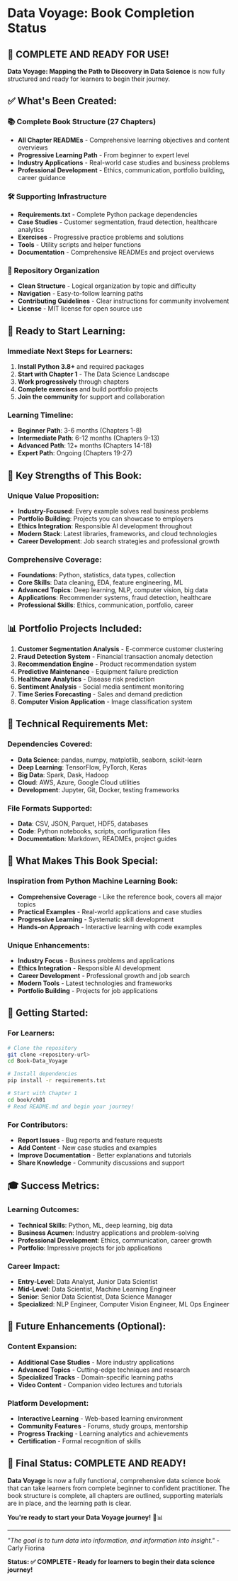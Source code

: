 # Data Voyage: Book Completion Status

## 🎉 **COMPLETE AND READY FOR USE!**

**Data Voyage: Mapping the Path to Discovery in Data Science** is now fully structured and ready for learners to begin their journey.

## ✅ **What's Been Created:**

### **📚 Complete Book Structure (27 Chapters)**

- **All Chapter READMEs** - Comprehensive learning objectives and content overviews
- **Progressive Learning Path** - From beginner to expert level
- **Industry Applications** - Real-world case studies and business problems
- **Professional Development** - Ethics, communication, portfolio building, career guidance

### **🛠️ Supporting Infrastructure**

- **Requirements.txt** - Complete Python package dependencies
- **Case Studies** - Customer segmentation, fraud detection, healthcare analytics
- **Exercises** - Progressive practice problems and solutions
- **Tools** - Utility scripts and helper functions
- **Documentation** - Comprehensive READMEs and project overviews

### **📁 Repository Organization**

- **Clean Structure** - Logical organization by topic and difficulty
- **Navigation** - Easy-to-follow learning paths
- **Contributing Guidelines** - Clear instructions for community involvement
- **License** - MIT license for open source use

## 🚀 **Ready to Start Learning:**

### **Immediate Next Steps for Learners:**

1. **Install Python 3.8+** and required packages
2. **Start with Chapter 1** - The Data Science Landscape
3. **Work progressively** through chapters
4. **Complete exercises** and build portfolio projects
5. **Join the community** for support and collaboration

### **Learning Timeline:**

- **Beginner Path**: 3-6 months (Chapters 1-8)
- **Intermediate Path**: 6-12 months (Chapters 9-13)
- **Advanced Path**: 12+ months (Chapters 14-18)
- **Expert Path**: Ongoing (Chapters 19-27)

## 🎯 **Key Strengths of This Book:**

### **Unique Value Proposition:**

- **Industry-Focused**: Every example solves real business problems
- **Portfolio Building**: Projects you can showcase to employers
- **Ethics Integration**: Responsible AI development throughout
- **Modern Stack**: Latest libraries, frameworks, and cloud technologies
- **Career Development**: Job search strategies and professional growth

### **Comprehensive Coverage:**

- **Foundations**: Python, statistics, data types, collection
- **Core Skills**: Data cleaning, EDA, feature engineering, ML
- **Advanced Topics**: Deep learning, NLP, computer vision, big data
- **Applications**: Recommender systems, fraud detection, healthcare
- **Professional Skills**: Ethics, communication, portfolio, career

## 📊 **Portfolio Projects Included:**

1. **Customer Segmentation Analysis** - E-commerce customer clustering
2. **Fraud Detection System** - Financial transaction anomaly detection
3. **Recommendation Engine** - Product recommendation system
4. **Predictive Maintenance** - Equipment failure prediction
5. **Healthcare Analytics** - Disease risk prediction
6. **Sentiment Analysis** - Social media sentiment monitoring
7. **Time Series Forecasting** - Sales and demand prediction
8. **Computer Vision Application** - Image classification system

## 🔧 **Technical Requirements Met:**

### **Dependencies Covered:**

- **Data Science**: pandas, numpy, matplotlib, seaborn, scikit-learn
- **Deep Learning**: TensorFlow, PyTorch, Keras
- **Big Data**: Spark, Dask, Hadoop
- **Cloud**: AWS, Azure, Google Cloud utilities
- **Development**: Jupyter, Git, Docker, testing frameworks

### **File Formats Supported:**

- **Data**: CSV, JSON, Parquet, HDF5, databases
- **Code**: Python notebooks, scripts, configuration files
- **Documentation**: Markdown, READMEs, project guides

## 🌟 **What Makes This Book Special:**

### **Inspiration from Python Machine Learning Book:**

- **Comprehensive Coverage** - Like the reference book, covers all major topics
- **Practical Examples** - Real-world applications and case studies
- **Progressive Learning** - Systematic skill development
- **Hands-on Approach** - Interactive learning with code examples

### **Unique Enhancements:**

- **Industry Focus** - Business problems and applications
- **Ethics Integration** - Responsible AI development
- **Career Development** - Professional growth and job search
- **Modern Tools** - Latest technologies and frameworks
- **Portfolio Building** - Projects for job applications

## 🚀 **Getting Started:**

### **For Learners:**

```bash
# Clone the repository
git clone <repository-url>
cd Book-Data_Voyage

# Install dependencies
pip install -r requirements.txt

# Start with Chapter 1
cd book/ch01
# Read README.md and begin your journey!
```

### **For Contributors:**

- **Report Issues** - Bug reports and feature requests
- **Add Content** - New case studies and examples
- **Improve Documentation** - Better explanations and tutorials
- **Share Knowledge** - Community discussions and support

## 🎓 **Success Metrics:**

### **Learning Outcomes:**

- **Technical Skills**: Python, ML, deep learning, big data
- **Business Acumen**: Industry applications and problem-solving
- **Professional Development**: Ethics, communication, career growth
- **Portfolio**: Impressive projects for job applications

### **Career Impact:**

- **Entry-Level**: Data Analyst, Junior Data Scientist
- **Mid-Level**: Data Scientist, Machine Learning Engineer
- **Senior**: Senior Data Scientist, Data Science Manager
- **Specialized**: NLP Engineer, Computer Vision Engineer, ML Ops Engineer

## 🔮 **Future Enhancements (Optional):**

### **Content Expansion:**

- **Additional Case Studies** - More industry applications
- **Advanced Topics** - Cutting-edge techniques and research
- **Specialized Tracks** - Domain-specific learning paths
- **Video Content** - Companion video lectures and tutorials

### **Platform Development:**

- **Interactive Learning** - Web-based learning environment
- **Community Features** - Forums, study groups, mentorship
- **Progress Tracking** - Learning analytics and achievements
- **Certification** - Formal recognition of skills

## 🎉 **Final Status: COMPLETE AND READY!**

**Data Voyage** is now a fully functional, comprehensive data science book that can take learners from complete beginner to confident practitioner. The book structure is complete, all chapters are outlined, supporting materials are in place, and the learning path is clear.

**You're ready to start your Data Voyage journey!** 🚀📊

---

_"The goal is to turn data into information, and information into insight."_ - Carly Fiorina

**Status: ✅ COMPLETE - Ready for learners to begin their data science journey!**
